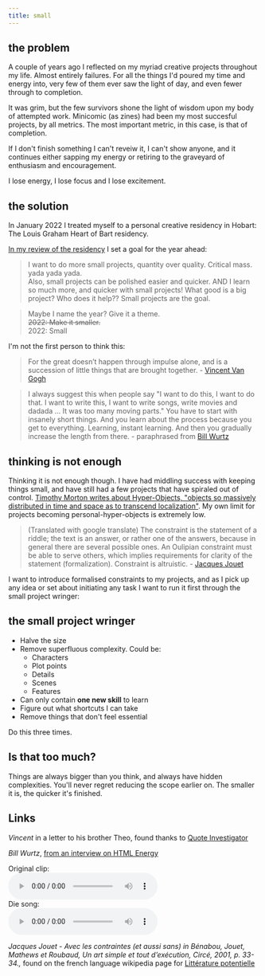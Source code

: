 ```yaml
---
title: small
---
```


## the problem
A couple of years ago I reflected on my myriad creative projects throughout my life. Almost entirely failures. For all the things I'd poured my time and energy into, very few of them ever saw the light of day, and even fewer through to completion.

It was grim, but the few survivors shone the light of wisdom upon my body of attempted work. Minicomic (as zines) had been my most succesful projects, by all metrics. The most important metric, in this case, is that of completion. 

If I don't finish something I can't reveiw it, I can't show anyone, and it continues either sapping my energy or retiring to the graveyard of enthusiasm and encouragement.

I lose energy, I lose focus and I lose excitement.

## the solution

In January 2022 I treated myself to a personal creative residency in Hobart: The Louis Graham Heart of Bart residency.

[In my review of the residency](https://yesthisislouis.com/yard/heartofbart.html) I set a goal for the year ahead: 
> I want to do more small projects, quantity over quality. Critical mass. yada yada yada.  
> Also, small projects can be polished easier and quicker. AND I learn so much more, and quicker with small projects! What good is a big project? Who does it help?? Small projects are the goal.  

> Maybe I name the year? Give it a theme.  
> ~~2022: Make it smaller.~~   
> 2022: Small  

I'm not the first person to think this:

> For the great doesn’t happen through impulse alone, and is a succession of little things that are brought together. - [Vincent Van Gogh](#vincent)

> I always suggest this when people say "I want to do this, I want to do that. I want to write this, I want to write songs, write movies and dadada ... It was too many moving parts." You have to start with insanely short things. And you learn about the process because you get to everything. Learning, instant learning. And then you gradually increase the length from there. - paraphrased from [Bill Wurtz](#billwurtz)

## thinking is not enough
Thinking it is not enough though. I have had middling success with keeping things small, and have still had a few projects that have spiraled out of control. [Timothy Morton writes about Hyper-Objects, "objects so massively distributed in time and space as to transcend localization"](https://en.wikipedia.org/wiki/Timothy_Morton). My own limit for projects becoming personal-hyper-objects is extremely low.

> (Translated with google translate) The constraint is the statement of a riddle; the text is an answer, or rather one of the answers, because in general there are several possible ones. An Oulipian constraint must be able to serve others, which implies requirements for clarity of the statement (formalization). Constraint is altruistic. - [Jacques Jouet](#jacques-jouet)

I want to introduce formalised constraints to my projects, and as I pick up any idea or set about initiating any task I want to run it first through the small project wringer:

## the small project wringer
- Halve the size
- Remove superfluous complexity. Could be:
  - Characters
  - Plot points
  - Details
  - Scenes
  - Features
- Can only contain **one new skill** to learn
- Figure out what shortcuts I can take
- Remove things that don't feel essential

Do this three times.

## Is that too much?
Things are always bigger than you think, and always have hidden complexities. You'll never regret reducing the scope earlier on. The smaller it is, the quicker it's finished.

## Links

<span id="vincent"> 

*Vincent* in a letter to his brother Theo, found thanks to [Quote Investigator](https://quoteinvestigator.com/2015/12/14/impulse/)

</span>

<span id="billwurtz">

*Bill Wurtz*, [from an interview on HTML Energy](https://html.energy/bill.html)</span>


Original clip:  
<audio src="https://yesthisislouis.com/small/ins.mp3" controls ></audio>  
Die song:   
<audio src="https://billwurtz.com/die.mp3" controls> </audio>  

<span id="jacques-jouet">

*Jacques Jouet* - *Avec les contraintes (et aussi sans) in Bénabou, Jouet, Mathews et Roubaud, Un art simple et tout d’exécution, Circé, 2001, p. 33-34.,* found on the french language wikipedia page for [Littérature potentielle](https://fr.wikipedia.org/wiki/Litt%C3%A9rature_potentielle)


</span>

